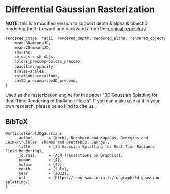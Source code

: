 # Differential Gaussian Rasterization

**NOTE**: this is a modified version to support depth & alpha & objectID rendering (both forward and backward) from the [original repository](https://github.com/graphdeco-inria/diff-gaussian-rasterization). 

```python
rendered_image, radii, rendered_depth, rendered_alpha, rendered_objects = rasterizer(
    means3D=means3D,
    means2D=means2D,
    shs=shs,
    sh_objs = sh_objs,
    colors_precomp=colors_precomp,
    opacities=opacity,
    scales=scales,
    rotations=rotations,
    cov3D_precomp=cov3D_precomp,
)
```


Used as the rasterization engine for the paper "3D Gaussian Splatting for Real-Time Rendering of Radiance Fields". If you can make use of it in your own research, please be so kind to cite us.

<section class="section" id="BibTeX">
  <div class="container is-max-desktop content">
    <h2 class="title">BibTeX</h2>
    <pre><code>@Article{kerbl3Dgaussians,
      author       = {Kerbl, Bernhard and Kopanas, Georgios and Leimk{\"u}hler, Thomas and Drettakis, George},
      title        = {3D Gaussian Splatting for Real-Time Radiance Field Rendering},
      journal      = {ACM Transactions on Graphics},
      number       = {4},
      volume       = {42},
      month        = {July},
      year         = {2023},
      url          = {https://repo-sam.inria.fr/fungraph/3d-gaussian-splatting/}
}</code></pre>
  </div>
</section>
